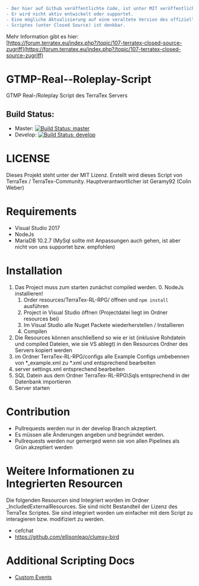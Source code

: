 ```diff
- Der hier auf Github veröffentlichte Code, ist unter MIT veröffentlicht. 
- Er wird nicht aktiv entwickelt oder supportet.    
- Eine mögliche Aktualisierung auf eine veraltete Version des offiziellen 
- Scriptes (unter Closed Source) ist denkbar.    
```
Mehr Information gibt es hier: [https://forum.terratex.eu/index.php?/topic/107-terratex-closed-source-zugriff](https://forum.terratex.eu/index.php?/topic/107-terratex-closed-source-zugriff)


# GTMP-Real--Roleplay-Script
GTMP Real-/Roleplay Script des TerraTex Servers   
   
## Build Status:
- Master: [![Build Status: master](http://build.terratex.eu:8080/buildStatus/icon?job=TerraTex-Community/GT-MP-Reallife-RPG-Script/master)](http://build.terratex.eu:8080/job/TerraTex-Community/GT-MP-Reallife-RPG-Script/master)    
- Develop: [![Build Status: develop](http://build.terratex.eu:8080/buildStatus/icon?job=TerraTex-Community/GT-MP-Reallife-RPG-Script/develop)](http://build.terratex.eu:8080/job/TerraTex-Community/GT-MP-Reallife-RPG-Script/develop)    
   
# LICENSE
Dieses Projekt steht unter der MIT Lizenz.
Erstellt wird dieses Script von TerraTex / TerraTex-Community.
Hauptverantwortlicher ist Geramy92 (Colin Weber)

# Requirements
- Visual Studio 2017
- NodeJs
- MariaDB 10.2.7 (MySql sollte mit Anpassungen auch gehen, ist aber nicht von uns supportet bzw. empfohlen)

# Installation
1. Das Project muss zum starten zunächst compiled werden. 
	0. NodeJs installieren!
	1. Order resources/TerraTex-RL-RPG/ öffnen und ```npm install``` ausführen
    2. Project in Visual Studio öffnen (Projectdatei liegt im Ordner resources bei)  
    3. Im Visual Studio alle Nuget Packete wiederherstellen / Installieren
    4. Compilen
2. Die Resources können anschließend so wie er ist (inklusive Rohdatein und compiled Dateien, wie sie VS ablegt) in den Resources Ordner des Servers kopiert werden
3. im Ordner TerraTex-RL-RPG/configs alle Example Configs umbebennen von \*_example.xml zu *.xml und entsprechend bearbeiten
4. server settings.xml entsprechend bearbeiten
5. SQL Datein aus dem Ordner TerraTex-RL-RPG\Sqls entsprechend in der Datenbank importieren
6. Server starten

# Contribution
- Pullrequests werden nur in der develop Branch akzeptiert. 
- Es müssen alle Änderungen angeben und begründet werden.
- Pullrequests werden nur gemerged wenn sie von allen Pipelines als Grün akzeptiert werden

# Weitere Informationen zu Integrierten Resourcen
Die folgenden Resourcen sind Integriert worden im Ordner _IncludedExternalResources. Sie sind nicht Bestandteil der Lizenz des TerraTex Scriptes.
Sie sind integriert worden um einfacher mit dem Script zu interagieren bzw. modifiziert zu werden.
- cefchat  
- https://github.com/ellisonleao/clumsy-bird

# Additional Scripting Docs
- <a href="resources/TerraTex-RL-RPG/_Docs/CustomEvents.md">Custom Events</a>
